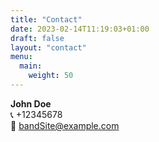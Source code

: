 ```yaml
---
title: "Contact"
date: 2023-02-14T11:19:03+01:00
draft: false
layout: "contact"
menu:
  main:
    weight: 50
---
```


**John Doe**  
:telephone_receiver: +12345678  
:email: bandSite@example.com